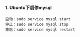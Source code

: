 #### 1. Ubuntu下启停mysql
```
启动：sudo service mysql start
停止：sudo service mysql stop
重启：sudo service mysql restart
```